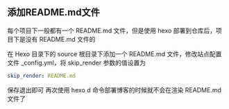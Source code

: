 ## 添加README.md文件

每个项目下一般都有一个 README.md 文件，但是使用 hexo 部署到仓库后，项目下是没有 README.md 文件的

在 Hexo 目录下的 source 根目录下添加一个 README.md 文件，修改站点配置文件 _config.yml，将 skip_render 参数的值设置为

```yml
skip_render: README.md
```

保存退出即可 再次使用 hexo d 命令部署博客的时候就不会在渲染 README.md 文件了